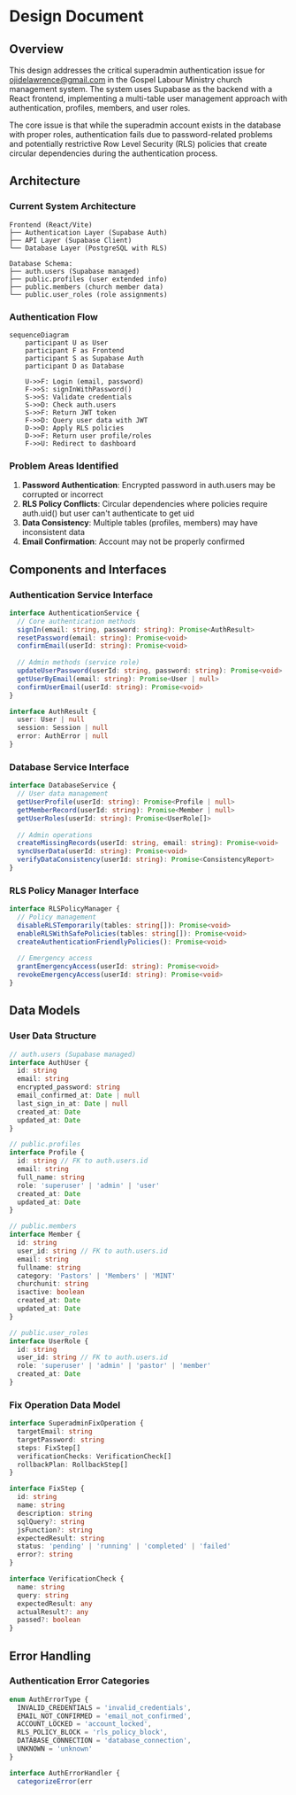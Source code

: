 # Design Document

## Overview

This design addresses the critical superadmin authentication issue for ojidelawrence@gmail.com in the Gospel Labour Ministry church management system. The system uses Supabase as the backend with a React frontend, implementing a multi-table user management approach with authentication, profiles, members, and user roles.

The core issue is that while the superadmin account exists in the database with proper roles, authentication fails due to password-related problems and potentially restrictive Row Level Security (RLS) policies that create circular dependencies during the authentication process.

## Architecture

### Current System Architecture

```
Frontend (React/Vite)
├── Authentication Layer (Supabase Auth)
├── API Layer (Supabase Client)
└── Database Layer (PostgreSQL with RLS)

Database Schema:
├── auth.users (Supabase managed)
├── public.profiles (user extended info)
├── public.members (church member data)
└── public.user_roles (role assignments)
```

### Authentication Flow

```mermaid
sequenceDiagram
    participant U as User
    participant F as Frontend
    participant S as Supabase Auth
    participant D as Database
    
    U->>F: Login (email, password)
    F->>S: signInWithPassword()
    S->>S: Validate credentials
    S->>D: Check auth.users
    S->>F: Return JWT token
    F->>D: Query user data with JWT
    D->>D: Apply RLS policies
    D->>F: Return user profile/roles
    F->>U: Redirect to dashboard
```

### Problem Areas Identified

1. **Password Authentication**: Encrypted password in auth.users may be corrupted or incorrect
2. **RLS Policy Conflicts**: Circular dependencies where policies require auth.uid() but user can't authenticate to get uid
3. **Data Consistency**: Multiple tables (profiles, members) may have inconsistent data
4. **Email Confirmation**: Account may not be properly confirmed

## Components and Interfaces

### Authentication Service Interface

```typescript
interface AuthenticationService {
  // Core authentication methods
  signIn(email: string, password: string): Promise<AuthResult>
  resetPassword(email: string): Promise<void>
  confirmEmail(userId: string): Promise<void>
  
  // Admin methods (service role)
  updateUserPassword(userId: string, password: string): Promise<void>
  getUserByEmail(email: string): Promise<User | null>
  confirmUserEmail(userId: string): Promise<void>
}

interface AuthResult {
  user: User | null
  session: Session | null
  error: AuthError | null
}
```

### Database Service Interface

```typescript
interface DatabaseService {
  // User data management
  getUserProfile(userId: string): Promise<Profile | null>
  getMemberRecord(userId: string): Promise<Member | null>
  getUserRoles(userId: string): Promise<UserRole[]>
  
  // Admin operations
  createMissingRecords(userId: string, email: string): Promise<void>
  syncUserData(userId: string): Promise<void>
  verifyDataConsistency(userId: string): Promise<ConsistencyReport>
}
```

### RLS Policy Manager Interface

```typescript
interface RLSPolicyManager {
  // Policy management
  disableRLSTemporarily(tables: string[]): Promise<void>
  enableRLSWithSafePolicies(tables: string[]): Promise<void>
  createAuthenticationFriendlyPolicies(): Promise<void>
  
  // Emergency access
  grantEmergencyAccess(userId: string): Promise<void>
  revokeEmergencyAccess(userId: string): Promise<void>
}
```

## Data Models

### User Data Structure

```typescript
// auth.users (Supabase managed)
interface AuthUser {
  id: string
  email: string
  encrypted_password: string
  email_confirmed_at: Date | null
  last_sign_in_at: Date | null
  created_at: Date
  updated_at: Date
}

// public.profiles
interface Profile {
  id: string // FK to auth.users.id
  email: string
  full_name: string
  role: 'superuser' | 'admin' | 'user'
  created_at: Date
  updated_at: Date
}

// public.members
interface Member {
  id: string
  user_id: string // FK to auth.users.id
  email: string
  fullname: string
  category: 'Pastors' | 'Members' | 'MINT'
  churchunit: string
  isactive: boolean
  created_at: Date
  updated_at: Date
}

// public.user_roles
interface UserRole {
  id: string
  user_id: string // FK to auth.users.id
  role: 'superuser' | 'admin' | 'pastor' | 'member'
  created_at: Date
}
```

### Fix Operation Data Model

```typescript
interface SuperadminFixOperation {
  targetEmail: string
  targetPassword: string
  steps: FixStep[]
  verificationChecks: VerificationCheck[]
  rollbackPlan: RollbackStep[]
}

interface FixStep {
  id: string
  name: string
  description: string
  sqlQuery?: string
  jsFunction?: string
  expectedResult: string
  status: 'pending' | 'running' | 'completed' | 'failed'
  error?: string
}

interface VerificationCheck {
  name: string
  query: string
  expectedResult: any
  actualResult?: any
  passed?: boolean
}
```

## Error Handling

### Authentication Error Categories

```typescript
enum AuthErrorType {
  INVALID_CREDENTIALS = 'invalid_credentials',
  EMAIL_NOT_CONFIRMED = 'email_not_confirmed',
  ACCOUNT_LOCKED = 'account_locked',
  RLS_POLICY_BLOCK = 'rls_policy_block',
  DATABASE_CONNECTION = 'database_connection',
  UNKNOWN = 'unknown'
}

interface AuthErrorHandler {
  categorizeError(err